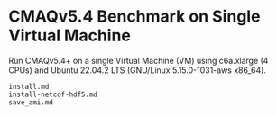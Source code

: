 # CMAQv5.4 Benchmark on Single Virtual Machine

Run CMAQv5.4+ on a single Virtual Machine (VM) using c6a.xlarge (4 CPUs) and Ubuntu 22.04.2 LTS (GNU/Linux 5.15.0-1031-aws x86_64).

```{toctree}
install.md
install-netcdf-hdf5.md
save_ami.md
```
